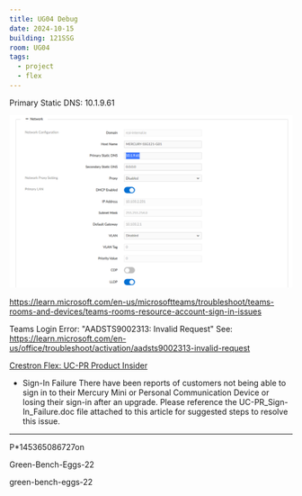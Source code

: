 ```yaml
---
title: UG04 Debug
date: 2024-10-15
building: 121SSG
room: UG04
tags:
  - project
  - flex
---
```


Primary Static DNS: 10.1.9.61

![](../04-Archive/Attachments/Pasted%20image%2020241014120526.png)

https://learn.microsoft.com/en-us/microsoftteams/troubleshoot/teams-rooms-and-devices/teams-rooms-resource-account-sign-in-issues

Teams Login Error: "AADSTS9002313: Invalid Request" 
See: https://learn.microsoft.com/en-us/office/troubleshoot/activation/aadsts9002313-invalid-request

[Crestron Flex: UC-PR Product Insider](https://community.crestron.com/s/article/id-1000889)
-  Sign-In Failure
There have been reports of customers not being able to sign in to their Mercury Mini or Personal Communication Device or losing their sign-in after an upgrade. Please reference the UC-PR_Sign-In_Failure.doc file attached to this article for suggested steps to resolve this issue.


---


P*145365086727on

Green-Bench-Eggs-22

green-bench-eggs-22